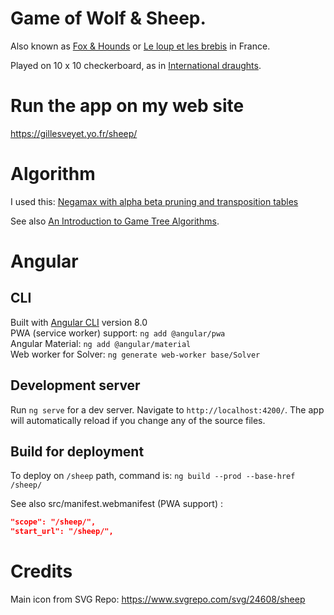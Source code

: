 
# Game of Wolf & Sheep.
Also known as [Fox & Hounds](https://en.wikipedia.org/wiki/Fox_games#Fox_and_Hounds) or [Le loup et les brebis](https://loisirs.savoir.fr/le-loup-et-les-brebis/) in France.


Played on 10 x 10 checkerboard, as in [International draughts](https://en.wikipedia.org/wiki/International_draughts).

# Run the app on my web site

https://gillesveyet.yo.fr/sheep/


# Algorithm

I used this: [Negamax with alpha beta pruning and transposition tables](https://en.wikipedia.org/wiki/Negamax#Negamax_with_alpha_beta_pruning_and_transposition_tables)

See also [An Introduction to Game Tree Algorithms](http://www.hamedahmadi.com/gametree/).

# Angular

## CLI

Built with [Angular CLI](https://github.com/angular/angular-cli) version 8.0  
PWA (service worker) support: `ng add @angular/pwa`  
Angular Material: `ng add @angular/material`  
Web worker for Solver:  `ng generate web-worker base/Solver`  


## Development server

Run `ng serve` for a dev server. Navigate to `http://localhost:4200/`. The app will automatically reload if you change any of the source files.


## Build for deployment

To deploy on `/sheep` path, command is: `ng build --prod --base-href /sheep/`

See also src/manifest.webmanifest (PWA support) :
```json  
"scope": "/sheep/",
"start_url": "/sheep/",
```


# Credits

Main icon from SVG Repo: https://www.svgrepo.com/svg/24608/sheep


